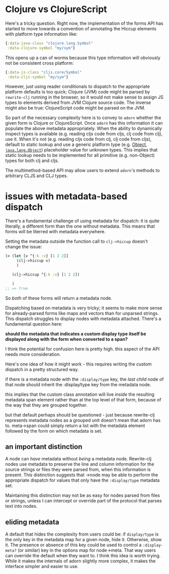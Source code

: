 # Clojure vs ClojureScript

Here's a tricky question. Right now, the implementation of the forms API has started to move towards a convention of annotating the Hiccup elements with platform type information like:
```clojure
{:data-java-class "clojure.lang.Symbol"
 :data-clojure-symbol "my/sym"}
```

This opens up a can of worms because this type information will obviously not be consistent cross platform:
```clojure
{:data-js-class "cljs.core/Symbol"
 :data-cljs-symbol "my/sym"}
```

However, just using reader conditionals to dispatch to the appropriate platform defaults is too quick; Clojure (JVM) code might be parsed by `rewrite-clj` running in the browser, so it would not make sense to assign JS types to elements derived from JVM Clojure source code. The inverse might also be true: ClojureScript code might be parsed on the JVM. 

So part of the necessary complexity here is to convey to `adorn` whether the given form is Clojure or ClojureScript. Once `adorn` has this information it can populate the above metadata appropriately. When the ability to dynamically inspect types is available (e.g. reading cljs code from cljs, clj code from clj), use it. When it's not (e.g. reading cljs code from clj, clj code from cljs), default to static lookup and use a generic platform type (e.g. [Object](https://developer.mozilla.org/en-US/docs/Web/JavaScript/Reference/Global_Objects/Object), [`java.lang.Object`](https://docs.oracle.com/en/java/javase/17/docs/api/java.base/java/lang/Object.html)) placeholder value for unknown types. This implies that static lookup needs to be implemented for all primitive (e.g. non-Object) types for both clj and cljs.

The multimethod-based API may allow users to extend `adorn`'s methods to arbitrary CLJS and CLJ types.

# issues with metadata-based dispatch

There's a fundamental challenge of using metadata for dispatch: it is quite literally, a different form than the one without metadata. This means that forms will be literred with metadata everywhere. 

Setting the metadata outside the function call to `clj->hiccup` doesn't change the issue:

```clojure
(= (let [v ^{:k :v} [1 2 2]]
     (clj->hiccup v)
     )

   (clj->hiccup ^{:k :v} [1 2 2])

   )
;; => true

```

So _both_ of these forms will return a metadata node.

Dispatching based on metadata is very tricky; it seems to make more sense for already-parsed forms
like maps and vectors than for unparsed strings. This dispatch struggles to display nodes with metadata attached. There's a fundamental question here:

**should the metadata that indicates a custom display type itself be displayed along with the form when converted to a span?**

I think the potential for confusion here is pretty high. this aspect of the API needs more consideration.

Here's one idea of how it might work - this requires writing the custom dispatch in a
pretty structured way.

if there is a metadata node with the `:display/type` key, the _last child_ node of that node should inherit the :display/type key from the metadata node.

this implies that the custom class annotation will live _inside_ the resulting metadata span element rather than at the top level of that form, because of the way that they are grouped together.

but that default perhaps should be questioned - just because rewrite-clj represents metadata nodes as a grouped unit doesn't mean that adorn has to. meta->span could simply return a list with the metadata element followed by the form on which metadata is set.

## an important distinction

A node can _have_ metadata without _being_ a metadata node. Rewrite-clj nodes use metadata to preserve the line and column information for the source strings or files they were parsed from, when this information is present. This distinction suggests that ->node may be able to perform the appropriate dispatch for values that only have the `:display/type` metadata set.

Maintaining this distinction may not be as easy for nodes parsed from files or strings, unless I can intercept or override part of the protocol that parses text into nodes.

## eliding metadata

A default that hides the complexity from users could be: if `display/type` is the only key in the metadata map for a given node, hide it. Otherwise, show it. The presence or absence of this key could be used to control a `:display-meta?` (or similar) key in the options map for node->meta. That way users can override the default when they want to. I think this idea is worth trying. While it makes the internals of adorn slightly more complex, it makes the interface simpler and easier to use.

